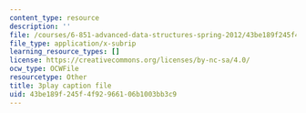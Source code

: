 ```yaml
---
content_type: resource
description: ''
file: /courses/6-851-advanced-data-structures-spring-2012/43be189f245f4f92966106b1003bb3c9_NinWEPPrkDQ.srt
file_type: application/x-subrip
learning_resource_types: []
license: https://creativecommons.org/licenses/by-nc-sa/4.0/
ocw_type: OCWFile
resourcetype: Other
title: 3play caption file
uid: 43be189f-245f-4f92-9661-06b1003bb3c9
---
```

